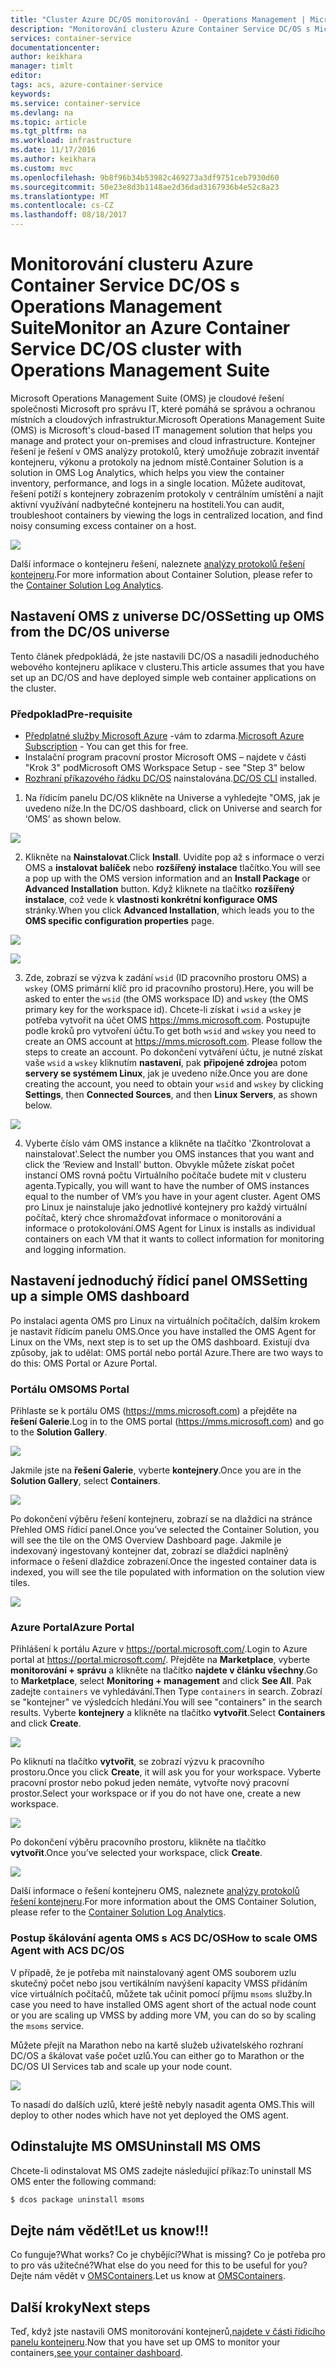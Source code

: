 ```yaml
---
title: "Cluster Azure DC/OS monitorování - Operations Management | Microsoft Docs"
description: "Monitorování clusteru Azure Container Service DC/OS s Microsoft Operations Management Suite."
services: container-service
documentationcenter: 
author: keikhara
manager: timlt
editor: 
tags: acs, azure-container-service
keywords: 
ms.service: container-service
ms.devlang: na
ms.topic: article
ms.tgt_pltfrm: na
ms.workload: infrastructure
ms.date: 11/17/2016
ms.author: keikhara
ms.custom: mvc
ms.openlocfilehash: 9b8f96b34b53982c469273a3df9751ceb7930d60
ms.sourcegitcommit: 50e23e8d3b1148ae2d36dad3167936b4e52c8a23
ms.translationtype: MT
ms.contentlocale: cs-CZ
ms.lasthandoff: 08/18/2017
---
```

# <a name="monitor-an-azure-container-service-dcos-cluster-with-operations-management-suite"></a><span data-ttu-id="73831-103">Monitorování clusteru Azure Container Service DC/OS s Operations Management Suite</span><span class="sxs-lookup"><span data-stu-id="73831-103">Monitor an Azure Container Service DC/OS cluster with Operations Management Suite</span></span>

<span data-ttu-id="73831-104">Microsoft Operations Management Suite (OMS) je cloudové řešení společnosti Microsoft pro správu IT, které pomáhá se správou a ochranou místních a cloudových infrastruktur.</span><span class="sxs-lookup"><span data-stu-id="73831-104">Microsoft Operations Management Suite (OMS) is Microsoft's cloud-based IT management solution that helps you manage and protect your on-premises and cloud infrastructure.</span></span> <span data-ttu-id="73831-105">Kontejner řešení je řešení v OMS analýzy protokolů, který umožňuje zobrazit inventář kontejneru, výkonu a protokoly na jednom místě.</span><span class="sxs-lookup"><span data-stu-id="73831-105">Container Solution is a solution in OMS Log Analytics, which helps you view the container inventory, performance, and logs in a single location.</span></span> <span data-ttu-id="73831-106">Můžete auditovat, řešení potíží s kontejnery zobrazením protokoly v centrálním umístění a najít aktivní využívání nadbytečné kontejneru na hostiteli.</span><span class="sxs-lookup"><span data-stu-id="73831-106">You can audit, troubleshoot containers by viewing the logs in centralized location, and find noisy consuming excess container on a host.</span></span>

![](media/container-service-monitoring-oms/image1.png)

<span data-ttu-id="73831-107">Další informace o kontejneru řešení, naleznete [analýzy protokolů řešení kontejneru](../../log-analytics/log-analytics-containers.md).</span><span class="sxs-lookup"><span data-stu-id="73831-107">For more information about Container Solution, please refer to the [Container Solution Log Analytics](../../log-analytics/log-analytics-containers.md).</span></span>

## <a name="setting-up-oms-from-the-dcos-universe"></a><span data-ttu-id="73831-108">Nastavení OMS z universe DC/OS</span><span class="sxs-lookup"><span data-stu-id="73831-108">Setting up OMS from the DC/OS universe</span></span>


<span data-ttu-id="73831-109">Tento článek předpokládá, že jste nastavili DC/OS a nasadili jednoduchého webového kontejneru aplikace v clusteru.</span><span class="sxs-lookup"><span data-stu-id="73831-109">This article assumes that you have set up an DC/OS and have deployed simple web container applications on the cluster.</span></span>

### <a name="pre-requisite"></a><span data-ttu-id="73831-110">Předpoklad</span><span class="sxs-lookup"><span data-stu-id="73831-110">Pre-requisite</span></span>
- <span data-ttu-id="73831-111">[Předplatné služby Microsoft Azure](https://azure.microsoft.com/free/) -vám to zdarma.</span><span class="sxs-lookup"><span data-stu-id="73831-111">[Microsoft Azure Subscription](https://azure.microsoft.com/free/) - You can get this for free.</span></span>  
- <span data-ttu-id="73831-112">Instalační program pracovní prostor Microsoft OMS – najdete v části "Krok 3" pod</span><span class="sxs-lookup"><span data-stu-id="73831-112">Microsoft OMS Workspace Setup - see "Step 3" below</span></span>
- <span data-ttu-id="73831-113">[Rozhraní příkazového řádku DC/OS](https://dcos.io/docs/1.8/usage/cli/install/) nainstalována.</span><span class="sxs-lookup"><span data-stu-id="73831-113">[DC/OS CLI](https://dcos.io/docs/1.8/usage/cli/install/) installed.</span></span>

1. <span data-ttu-id="73831-114">Na řídicím panelu DC/OS klikněte na Universe a vyhledejte "OMS, jak je uvedeno níže.</span><span class="sxs-lookup"><span data-stu-id="73831-114">In the DC/OS dashboard, click on Universe and search for ‘OMS’ as shown below.</span></span>

![](media/container-service-monitoring-oms/image2.png)

2. <span data-ttu-id="73831-115">Klikněte na **Nainstalovat**.</span><span class="sxs-lookup"><span data-stu-id="73831-115">Click **Install**.</span></span> <span data-ttu-id="73831-116">Uvidíte pop až s informace o verzi OMS a **instalovat balíček** nebo **rozšířený instalace** tlačítko.</span><span class="sxs-lookup"><span data-stu-id="73831-116">You will see a pop up with the OMS version information and an **Install Package** or **Advanced Installation** button.</span></span> <span data-ttu-id="73831-117">Když kliknete na tlačítko **rozšířený instalace**, což vede k **vlastnosti konkrétní konfigurace OMS** stránky.</span><span class="sxs-lookup"><span data-stu-id="73831-117">When you click **Advanced Installation**, which leads you to the **OMS specific configuration properties** page.</span></span>

![](media/container-service-monitoring-oms/image3.png)

![](media/container-service-monitoring-oms/image4.png)

3. <span data-ttu-id="73831-118">Zde, zobrazí se výzva k zadání `wsid` (ID pracovního prostoru OMS) a `wskey` (OMS primární klíč pro id pracovního prostoru).</span><span class="sxs-lookup"><span data-stu-id="73831-118">Here, you will be asked to enter the `wsid` (the OMS workspace ID) and `wskey` (the OMS primary key for the workspace id).</span></span> <span data-ttu-id="73831-119">Chcete-li získat i `wsid` a `wskey` je potřeba vytvořit na účet OMS <https://mms.microsoft.com>. Postupujte podle kroků pro vytvoření účtu.</span><span class="sxs-lookup"><span data-stu-id="73831-119">To get both `wsid` and `wskey` you need to create an OMS account at <https://mms.microsoft.com>. Please follow the steps to create an account.</span></span> <span data-ttu-id="73831-120">Po dokončení vytváření účtu, je nutné získat vaše `wsid` a `wskey` kliknutím **nastavení**, pak **připojené zdroje**a potom **servery se systémem Linux**, jak je uvedeno níže.</span><span class="sxs-lookup"><span data-stu-id="73831-120">Once you are done creating the account, you need to obtain your `wsid` and `wskey` by clicking **Settings**, then **Connected Sources**, and then **Linux Servers**, as shown below.</span></span>

 ![](media/container-service-monitoring-oms/image5.png)

4. <span data-ttu-id="73831-121">Vyberte číslo vám OMS instance a klikněte na tlačítko 'Zkontrolovat a nainstalovat'.</span><span class="sxs-lookup"><span data-stu-id="73831-121">Select the number you OMS instances that you want and click the ‘Review and Install’ button.</span></span> <span data-ttu-id="73831-122">Obvykle můžete získat počet instancí OMS rovná počtu Virtuálního počítače budete mít v clusteru agenta.</span><span class="sxs-lookup"><span data-stu-id="73831-122">Typically, you will want to have the number of OMS instances equal to the number of VM’s you have in your agent cluster.</span></span> <span data-ttu-id="73831-123">Agent OMS pro Linux je nainstaluje jako jednotlivé kontejnery pro každý virtuální počítač, který chce shromažďovat informace o monitorování a informace o protokolování.</span><span class="sxs-lookup"><span data-stu-id="73831-123">OMS Agent for Linux is installs as individual containers on each VM that it wants to collect information for monitoring and logging information.</span></span>

## <a name="setting-up-a-simple-oms-dashboard"></a><span data-ttu-id="73831-124">Nastavení jednoduchý řídicí panel OMS</span><span class="sxs-lookup"><span data-stu-id="73831-124">Setting up a simple OMS dashboard</span></span>

<span data-ttu-id="73831-125">Po instalaci agenta OMS pro Linux na virtuálních počítačích, dalším krokem je nastavit řídicím panelu OMS.</span><span class="sxs-lookup"><span data-stu-id="73831-125">Once you have installed the OMS Agent for Linux on the VMs, next step is to set up the OMS dashboard.</span></span> <span data-ttu-id="73831-126">Existují dva způsoby, jak to udělat: OMS portál nebo portál Azure.</span><span class="sxs-lookup"><span data-stu-id="73831-126">There are two ways to do this: OMS Portal or Azure Portal.</span></span>

### <a name="oms-portal"></a><span data-ttu-id="73831-127">Portálu OMS</span><span class="sxs-lookup"><span data-stu-id="73831-127">OMS Portal</span></span> 

<span data-ttu-id="73831-128">Přihlaste se k portálu OMS (<https://mms.microsoft.com>) a přejděte na **řešení Galerie**.</span><span class="sxs-lookup"><span data-stu-id="73831-128">Log in to the OMS portal (<https://mms.microsoft.com>) and go to the **Solution Gallery**.</span></span>

![](media/container-service-monitoring-oms/image6.png)

<span data-ttu-id="73831-129">Jakmile jste na **řešení Galerie**, vyberte **kontejnery**.</span><span class="sxs-lookup"><span data-stu-id="73831-129">Once you are in the **Solution Gallery**, select **Containers**.</span></span>

![](media/container-service-monitoring-oms/image7.png)

<span data-ttu-id="73831-130">Po dokončení výběru řešení kontejneru, zobrazí se na dlaždici na stránce Přehled OMS řídicí panel.</span><span class="sxs-lookup"><span data-stu-id="73831-130">Once you’ve selected the Container Solution, you will see the tile on the OMS Overview Dashboard page.</span></span> <span data-ttu-id="73831-131">Jakmile je indexovaný ingestovaný kontejner dat, zobrazí se dlaždici naplněný informace o řešení dlaždice zobrazení.</span><span class="sxs-lookup"><span data-stu-id="73831-131">Once the ingested container data is indexed, you will see the tile populated with information on the solution view tiles.</span></span>

![](media/container-service-monitoring-oms/image8.png)

### <a name="azure-portal"></a><span data-ttu-id="73831-132">Azure Portal</span><span class="sxs-lookup"><span data-stu-id="73831-132">Azure Portal</span></span> 

<span data-ttu-id="73831-133">Přihlášení k portálu Azure v <https://portal.microsoft.com/>.</span><span class="sxs-lookup"><span data-stu-id="73831-133">Login to Azure portal at <https://portal.microsoft.com/>.</span></span> <span data-ttu-id="73831-134">Přejděte na **Marketplace**, vyberte **monitorování + správu** a klikněte na tlačítko **najdete v článku všechny**.</span><span class="sxs-lookup"><span data-stu-id="73831-134">Go to **Marketplace**, select **Monitoring + management** and click **See All**.</span></span> <span data-ttu-id="73831-135">Pak zadejte `containers` ve vyhledávání.</span><span class="sxs-lookup"><span data-stu-id="73831-135">Then Type `containers` in search.</span></span> <span data-ttu-id="73831-136">Zobrazí se "kontejner" ve výsledcích hledání.</span><span class="sxs-lookup"><span data-stu-id="73831-136">You will see "containers" in the search results.</span></span> <span data-ttu-id="73831-137">Vyberte **kontejnery** a klikněte na tlačítko **vytvořit**.</span><span class="sxs-lookup"><span data-stu-id="73831-137">Select **Containers** and click **Create**.</span></span>

![](media/container-service-monitoring-oms/image9.png)

<span data-ttu-id="73831-138">Po kliknutí na tlačítko **vytvořit**, se zobrazí výzvu k pracovního prostoru.</span><span class="sxs-lookup"><span data-stu-id="73831-138">Once you click **Create**, it will ask you for your workspace.</span></span> <span data-ttu-id="73831-139">Vyberte pracovní prostor nebo pokud jeden nemáte, vytvořte nový pracovní prostor.</span><span class="sxs-lookup"><span data-stu-id="73831-139">Select your workspace or if you do not have one, create a new workspace.</span></span>

![](media/container-service-monitoring-oms/image10.PNG)

<span data-ttu-id="73831-140">Po dokončení výběru pracovního prostoru, klikněte na tlačítko **vytvořit**.</span><span class="sxs-lookup"><span data-stu-id="73831-140">Once you’ve selected your workspace, click **Create**.</span></span>

![](media/container-service-monitoring-oms/image11.png)

<span data-ttu-id="73831-141">Další informace o řešení kontejneru OMS, naleznete [analýzy protokolů řešení kontejneru](../../log-analytics/log-analytics-containers.md).</span><span class="sxs-lookup"><span data-stu-id="73831-141">For more information about the OMS Container Solution, please refer to the [Container Solution Log Analytics](../../log-analytics/log-analytics-containers.md).</span></span>

### <a name="how-to-scale-oms-agent-with-acs-dcos"></a><span data-ttu-id="73831-142">Postup škálování agenta OMS s ACS DC/OS</span><span class="sxs-lookup"><span data-stu-id="73831-142">How to scale OMS Agent with ACS DC/OS</span></span> 

<span data-ttu-id="73831-143">V případě, že je potřeba mít nainstalovaný agent OMS souborem uzlu skutečný počet nebo jsou vertikálním navýšení kapacity VMSS přidáním více virtuálních počítačů, můžete tak učinit pomocí příjmu `msoms` služby.</span><span class="sxs-lookup"><span data-stu-id="73831-143">In case you need to have installed OMS agent short of the actual node count or you are scaling up VMSS by adding more VM, you can do so by scaling the `msoms` service.</span></span>

<span data-ttu-id="73831-144">Můžete přejít na Marathon nebo na kartě služeb uživatelského rozhraní DC/OS a škálovat vaše počet uzlů.</span><span class="sxs-lookup"><span data-stu-id="73831-144">You can either go to Marathon or the DC/OS UI Services tab and scale up your node count.</span></span>

![](media/container-service-monitoring-oms/image12.PNG)

<span data-ttu-id="73831-145">To nasadí do dalších uzlů, které ještě nebyly nasadit agenta OMS.</span><span class="sxs-lookup"><span data-stu-id="73831-145">This will deploy to other nodes which have not yet deployed the OMS agent.</span></span>

## <a name="uninstall-ms-oms"></a><span data-ttu-id="73831-146">Odinstalujte MS OMS</span><span class="sxs-lookup"><span data-stu-id="73831-146">Uninstall MS OMS</span></span>

<span data-ttu-id="73831-147">Chcete-li odinstalovat MS OMS zadejte následující příkaz:</span><span class="sxs-lookup"><span data-stu-id="73831-147">To uninstall MS OMS enter the following command:</span></span>

```bash
$ dcos package uninstall msoms
```

## <a name="let-us-know"></a><span data-ttu-id="73831-148">Dejte nám vědět!</span><span class="sxs-lookup"><span data-stu-id="73831-148">Let us know!!!</span></span>
<span data-ttu-id="73831-149">Co funguje?</span><span class="sxs-lookup"><span data-stu-id="73831-149">What works?</span></span> <span data-ttu-id="73831-150">Co je chybějící?</span><span class="sxs-lookup"><span data-stu-id="73831-150">What is missing?</span></span> <span data-ttu-id="73831-151">Co je potřeba pro to pro vás užitečné?</span><span class="sxs-lookup"><span data-stu-id="73831-151">What else do you need for this to be useful for you?</span></span> <span data-ttu-id="73831-152">Dejte nám vědět v <a href="mailto:OMSContainers@microsoft.com">OMSContainers</a>.</span><span class="sxs-lookup"><span data-stu-id="73831-152">Let us know at <a href="mailto:OMSContainers@microsoft.com">OMSContainers</a>.</span></span>

## <a name="next-steps"></a><span data-ttu-id="73831-153">Další kroky</span><span class="sxs-lookup"><span data-stu-id="73831-153">Next steps</span></span>

 <span data-ttu-id="73831-154">Teď, když jste nastavili OMS monitorování kontejnerů,[najdete v části řídicího panelu kontejneru](../../log-analytics/log-analytics-containers.md).</span><span class="sxs-lookup"><span data-stu-id="73831-154">Now that you have set up OMS to monitor your containers,[see your container dashboard](../../log-analytics/log-analytics-containers.md).</span></span>
